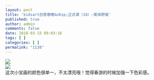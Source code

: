 ```yaml
---
layout: post
title: 'kidsart创意嘟嘟&nbsp;正式课（16）—美味野餐'
published: true
author: admin
comments: false
date: 2010-03-15 09:03:16
tags: [ ]
categories: [ ]
permalink: "1138"
---
```

![][1]  
![][2]  
这次小宝画的颜色很单一，不太漂亮哦！觉得春游的时候加强一下色彩感。

 [1]: http://xujianian.com/jx/blog/UploadFiles/2010-4/43743438.jpg
 [2]: http://xujianian.com/jx/blog/UploadFiles/2010-4/43335735.jpg
